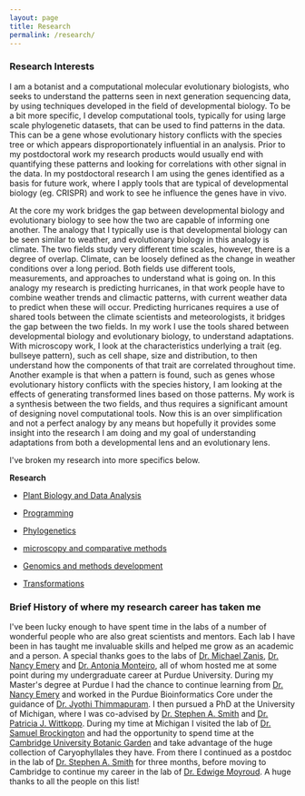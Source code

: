 ```yaml
---
layout: page
title: Research
permalink: /research/
---
```


### Research Interests

I am a botanist and a computational molecular evolutionary biologists, who seeks to understand the patterns seen in next generation sequencing data, by using techniques developed in the field of developmental biology. To be a bit more specific, I develop computational tools, typically for using large scale phylogenetic datasets, that can be used to find patterns in the data. This can be a gene whose evolutionary history conflicts with the species tree or which appears disproportionately influential in an analysis. Prior to my postdoctoral work my research products would usually end with quantifying these patterns and looking for correlations with other signal in the data. In my postdoctoral research I am using the genes identified as a basis for future work, where I apply tools that are typical of developmental biology (eg. CRISPR) and work to see he influence the genes have in vivo. 

At the core my work bridges the gap between developmental biology and evolutionary biology to see how the two are capable of informing one another. The analogy that I typically use is that developmental biology can be seen similar to weather, and evolutionary biology in this analogy is climate. The two fields study very different time scales, however, there is a degree of overlap. Climate, can be loosely defined as the change in weather conditions over a long period. Both fields use different tools, measurements, and approaches to understand what is going on. In this analogy my research is predicting hurricanes, in that work people have to combine weather trends and climactic patterns, with current weather data to predict when these will occur. Predicting hurricanes requires a use of shared tools between the climate scientists and meteorologists, it bridges the gap between the two fields. In my work I use the tools shared between developmental biology and evolutionary biology, to understand adaptations. With microscopy work, I look at the characteristics underlying a trait (eg. bullseye pattern), such as cell shape, size and distribution, to then understand how the components of that trait are correlated throughout time. Another example is that when a pattern is found, such as genes whose evolutionary history conflicts with the species history, I am looking at the effects of generating transformed lines based on those patterns. My work is a synthesis between the two fields, and thus requires a significant amount of designing novel computational tools. Now this is an over simplification and not a perfect analogy by any means but hopefully it provides some insight into the research I am doing and my goal of understanding adaptations from both a developmental lens and an evolutionary lens.

I've broken my research into more specifics below.

**Research**

- [Plant Biology and Data Analysis](https://jfwalker.github.io/research/PlantBio/)

- [Programming](https://jfwalker.github.io/research/Postdoc_data_analysis/)

- [Phylogenetics](https://jfwalker.github.io/research/Phylo/)

- [microscopy and comparative methods](https://jfwalker.github.io/research/micro_and_methods/)

- [Genomics and methods development](https://jfwalker.github.io/research/Postdoc_Methods/)

- [Transformations](https://jfwalker.github.io/research/Transformations/)

### Brief History of where my research career has taken me

I've been lucky enough to have spent time in the labs of a number of wonderful people who are also great scientists and mentors. Each lab I have been in has taught me invaluable skills and helped me grow as an academic and a person. A special thanks goes to the labs of [Dr. Michael Zanis](https://www.seattleu.edu/scieng/about/faculty-and-staff/), [Dr. Nancy Emery](https://www.colorado.edu/lab/emery/) and [Dr. Antonia Monteiro](http://lepdata.org/monteiro/), all of whom hosted me at some point during my undergraduate career at Purdue University. During my Master's degree at Purdue I had the chance to continue learning from [Dr. Nancy Emery](https://www.colorado.edu/lab/emery/) and worked in the Purdue Bioinformatics Core under the guidance of [Dr. Jyothi Thimmapuram](https://www.purdue.edu/discoverypark/bioinformatics/). I then pursued a PhD at the University of Michigan, where I was co-advised by [Dr. Stephen A. Smith](http://blackrim.org/) and [Dr. Patricia J. Wittkopp](https://sites.lsa.umich.edu/wittkopp-lab/). During my time at Michigan I visited the lab of [Dr. Samuel Brockington](https://www.plantsci.cam.ac.uk/directory/brockington-sam) and had the opportunity to spend time at the [Cambridge University Botanic Garden](https://www.botanic.cam.ac.uk/) and take advantage of the huge collection of Caryophyllales they have. From there I continued as a postdoc in the lab of [Dr. Stephen A. Smith](http://blackrim.org/) for three months, before moving to Cambridge to continue my career in the lab of [Dr. Edwige Moyroud](https://www.slcu.cam.ac.uk/people/dr-edwige-moyroud). A huge thanks to all the people on this list!
